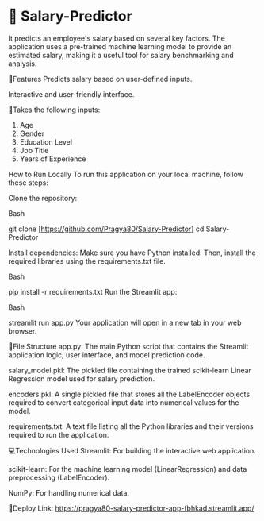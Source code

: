 # 💼 Salary-Predictor 

It predicts an employee's salary based on several key factors. The application uses a pre-trained machine learning model to provide an estimated salary, making it a useful tool for salary benchmarking and analysis.

🚀Features
Predicts salary based on user-defined inputs.

Interactive and user-friendly interface.

🧠Takes the following inputs:
1. Age
2. Gender
3. Education Level
4. Job Title
5. Years of Experience

How to Run Locally
To run this application on your local machine, follow these steps:

Clone the repository:

Bash

git clone [https://github.com/Pragya80/Salary-Predictor]
cd Salary-Predictor

Install dependencies:
Make sure you have Python installed. Then, install the required libraries using the requirements.txt file.

Bash

pip install -r requirements.txt
Run the Streamlit app:

Bash

streamlit run app.py
Your application will open in a new tab in your web browser.

📁File Structure
app.py: The main Python script that contains the Streamlit application logic, user interface, and model prediction code.

salary_model.pkl: The pickled file containing the trained scikit-learn Linear Regression model used for salary prediction.

encoders.pkl: A single pickled file that stores all the LabelEncoder objects required to convert categorical input data into numerical values for the model.

requirements.txt: A text file listing all the Python libraries and their versions required to run the application.

💻Technologies Used
Streamlit: For building the interactive web application.

scikit-learn: For the machine learning model (LinearRegression) and data preprocessing (LabelEncoder).

NumPy: For handling numerical data.

🛫Deploy Link: https://pragya80-salary-predictor-app-fbhkad.streamlit.app/
